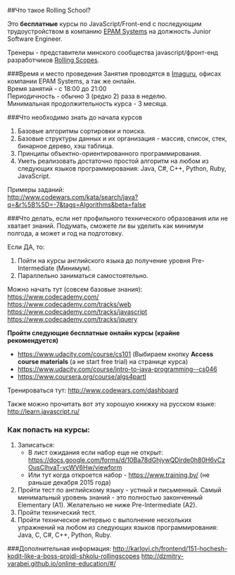 ##Что такое Rolling School? 

Это __бесплатные__ курсы по JavaScript/Front-end с последующим трудоустройством в компанию [EPAM Systems](http://www.epam.by/) на должность Junior Software Engineer. 

Тренеры - представители минского сообщества javascript/фронт-енд разработчиков [Rolling Scopes](http://rollingscopes.com/). 

###Время и место проведения
Занятия проводятся в [Imaguru](http://imaguru.co/ru), офисах компании EPAM Systems, а так же онлайн.  
Время занятий - с 18:00 до 21:00  
Периодичность - обычно 3 (редко 2) раза в неделю.  
Минимальная продолжительность курса - 3 месяца.

###Что необходимо знать до начала курсов
1. Базовые алгоритмы сортировки и поиска.
2. Базовые структуры данных и их организация - массив, список, стек, бинарное дерево, хэш таблица.
3. Принципы объектно-ориентированного программирования.
4. Уметь реализовать достаточно простой алгоритм на любом из следующих языков программирования: Java, C#, C++, Python, Ruby, JavaScript.

Примеры заданий:  
http://www.codewars.com/kata/search/java?q=&r%5B%5D=-7&tags=Algorithms&beta=false

###Что делать, если нет профильного технического образования или не хватает знаний.
Подумать, сможете ли вы уделить как минимум полгода, а может и год на подготовку.

Если ДА, то:  
1. Пойти на курсы английского языка до получение уровня Pre-Intermediate (Минимум).  
2. Параллельно заниматься самостоятельно.  

Можно начать тут (совсем базовые знания):   
https://www.codecademy.com/  
https://www.codecademy.com/tracks/web  
https://www.codecademy.com/tracks/javascript  
https://www.codecademy.com/tracks/jquery  

__Пройти следующие бесплатные онлайн курсы (крайне рекомендуется)__
- https://www.udacity.com/course/cs101 (Выбираем кнопку __Access course materials__ (а не start free trial) на странице курса)
- https://www.udacity.com/course/intro-to-java-programming--cs046
- https://www.coursera.org/course/algs4partI

Тренироваться тут: 
	http://www.codewars.com/dashboard

Также можно прочитать вот эту хорошую книжку на русском языке:
	http://learn.javascript.ru/

### Как попасть на курсы:

1. Записаться:
   - В лист ожидания если набор еще не открыт: https://docs.google.com/forms/d/10Ba78dGhjywQDirde0h80H6vCzOusCIhvaT-vcWV6Hw/viewform
   - Или тут когда откроется набор - https://www.training.by/ (не раньше декабря 2015 года)
2. Пройти тест по английскому языку - устный и письменный. Самый минимальный уровень знаний - это полностью законченный Elementary (A1). Желательно не ниже Pre-Intermediate (A2).
3. Пройти технический тест.
4. Пройти техническое интервью с выполнение нескольких упражнений на любом из следующих языков программирования: Java, C, C#, C++, Python, Ruby.

###Дополнительная информация:
http://karlovi.ch/frontend/151-hochesh-kodit-like-a-boss-projdi-shkolu-rollingscopes
http://dzmitry-varabei.github.io/online-education/#/
